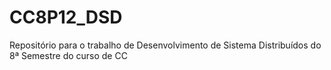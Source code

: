 # CC8P12_DSD
Repositório para o trabalho de Desenvolvimento de Sistema Distribuídos do 8ª Semestre do curso de CC

